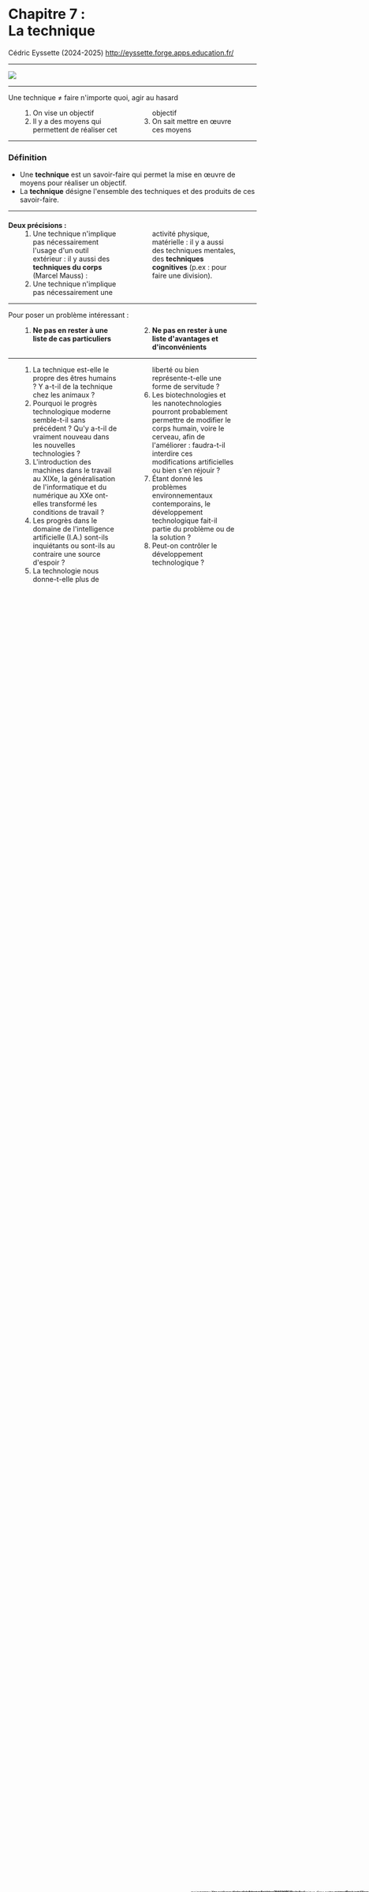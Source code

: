 ```yaml
---
marp: true
theme: teaching
paginate: true
size: 4:3
---
```


<!-- _class: titre -->

# Chapitre 7 : <br>La technique <!-- fit -->
Cédric Eyssette (2024-2025)
http://eyssette.forge.apps.education.fr/


---
<!-- _class: i1t0 pp -->
<style scoped>
span {font-size:0.5em; position:absolute; bottom:-5px; text-align:center; display:block; margin:0 auto; width:100%;}
</style>

![](https://live.staticflickr.com/8145/7137287911_5dd1e91b0d_k.jpg)

<span>source : https://www.flickr.com/photos/avlxyz/7137287911</span>

<!-- * Un jeune enfant qui appuie au hasard sur les touche d'un piano n'a aucune technique de jeu.
* À partir de cet exemple, comment peut-on définir la notion de technique ? -->


<!-- Pour pouvoir poser correctement et de manière intéressante un véritable problème philosophique, il faut d'abord faire une première analyse de la notion de technique.
Une technique se rapporte avant tout à une activité, à une manière de faire quelque chose. Avec cette notion, nous nous situons dans l'ordre de la pratique.
Mais observons un jeune enfant qui s'amuse à appuyer sur les touches d'un piano au hasard : il fait bien quelque chose, mais il n'a aucune technique de jeu. Une technique n'est donc pas une simple activité : une technique suppose de ne pas faire n'importe quoi. -->

---
<!-- _class:  -->
Une technique
≠ faire n'importe quoi, agir au hasard

1) On vise un objectif
2) Il y a des moyens qui permettent de réaliser cet objectif
3) On sait mettre en œuvre ces moyens

---
<!-- _class: definition -->
### Définition
* Une **technique** est un savoir-faire qui permet la mise en œuvre de moyens pour réaliser un objectif.
* La **technique** désigne l'ensemble des techniques et des produits de ces savoir-faire.


---
<!-- _class: fppp -->
<style scoped>
h4 {margin-bottom:0}
</style>
#### Deux précisions :

1) Une technique n'implique pas nécessairement l'usage d'un outil extérieur : il y aussi des **techniques du corps** (Marcel Mauss) : <span data-marpit-fragment="1">pour [l'accouchement](https://wellroundedmama.blogspot.com/2015/03/historical-and-traditional-birthing.html?m=1)</span><span data-marpit-fragment="2">, pour s'accroupir (p.ex. : [le squat asiatique](https://ladigitale.dev/digiplay/#/v/6245416660de5))</span><span data-marpit-fragment="3">, pour s'endormir, pour les activités sexuelles …</span>
2) Une technique n'implique pas nécessairement une activité physique, matérielle : il y a aussi des techniques mentales, des **techniques cognitives** (p.ex : pour faire une division).



---
<!-- _class: fppp -->
Pour poser un problème intéressant :

1) **Ne pas en rester à une liste de cas particuliers**<span data-marpit-fragment="1">, mais passer des techniques particulières à la place générale de la technique dans notre existence</span>
2) **Ne pas en rester à une liste d'avantages et d'inconvénients**<span data-marpit-fragment="1">, mais réfléchir à l'omniprésence de la technique et à sa signification : </span><span data-marpit-fragment="2">essentielle pour l'être humain (≠ simple avantage)</span><span data-marpit-fragment="3"> ou signe d'une emprise de la technique sur nous (≠ simple inconvénient)</span>


<!-- 
En combinant ces erreurs, cela donne un plan qui n'est pas pertinent du tout ! Par exemple :

Partie I – La technique c'est pratique
Exemple de la machine à laver
Dans le domaine des transports : avec sa voiture, on peut aller où on veut
Pour la communication : avec les réseaux sociaux, on a plein d'amis
Partie II – Mais parfois on en fait un mauvais usage
Exemple de la bombe nucléaire
Dans le cas des transports : avec sa voiture, on fait trop de déplacements, et ça pollue
Pour la communication : avec les réseaux sociaux, on diffuse des fake news
 -->

---
<!-- _class: fmmmmmm pp -->
<style scoped>
ol {margin:0; padding:0; columns:2; margin-left:50px; margin-right:40px; column-gap:70px; text-align:left;}
</style>

1) La technique est-elle le propre des êtres humains ? Y a-t-il de la technique chez les animaux ?
2) Pourquoi le progrès technologique moderne semble-t-il sans précédent ? Qu'y a-t-il de vraiment nouveau dans les nouvelles technologies ?
3) L'introduction des machines dans le travail au XIXe, la généralisation de l'informatique et du numérique au XXe ont-elles transformé les conditions de travail ?
4) Les progrès dans le domaine de l'intelligence artificielle (I.A.) sont-ils inquiétants ou sont-ils au contraire une source d'espoir ?
5) La technologie nous donne-t-elle plus de liberté ou bien représente-t-elle une forme de servitude ?
6) Les biotechnologies et les nanotechnologies pourront probablement permettre de modifier le corps humain, voire le cerveau, afin de l'améliorer : faudra-t-il interdire ces modifications artificielles ou bien s'en réjouir ?
7) Étant donné les problèmes environnementaux contemporains, le développement technologique fait-il partie du problème ou de la solution ?
8) Peut-on contrôler le développement technologique ?

